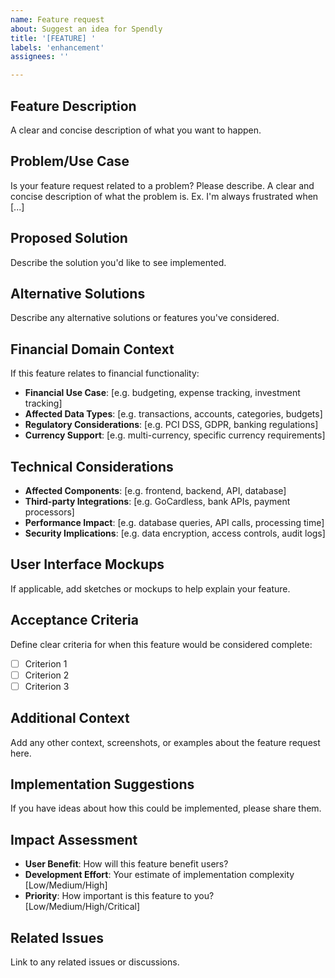 ```yaml
---
name: Feature request
about: Suggest an idea for Spendly
title: '[FEATURE] '
labels: 'enhancement'
assignees: ''

---
```


## Feature Description
A clear and concise description of what you want to happen.

## Problem/Use Case
Is your feature request related to a problem? Please describe.
A clear and concise description of what the problem is. Ex. I'm always frustrated when [...]

## Proposed Solution
Describe the solution you'd like to see implemented.

## Alternative Solutions
Describe any alternative solutions or features you've considered.

## Financial Domain Context
If this feature relates to financial functionality:
- **Financial Use Case**: [e.g. budgeting, expense tracking, investment tracking]
- **Affected Data Types**: [e.g. transactions, accounts, categories, budgets]
- **Regulatory Considerations**: [e.g. PCI DSS, GDPR, banking regulations]
- **Currency Support**: [e.g. multi-currency, specific currency requirements]

## Technical Considerations
- **Affected Components**: [e.g. frontend, backend, API, database]
- **Third-party Integrations**: [e.g. GoCardless, bank APIs, payment processors]
- **Performance Impact**: [e.g. database queries, API calls, processing time]
- **Security Implications**: [e.g. data encryption, access controls, audit logs]

## User Interface Mockups
If applicable, add sketches or mockups to help explain your feature.

## Acceptance Criteria
Define clear criteria for when this feature would be considered complete:
- [ ] Criterion 1
- [ ] Criterion 2
- [ ] Criterion 3

## Additional Context
Add any other context, screenshots, or examples about the feature request here.

## Implementation Suggestions
If you have ideas about how this could be implemented, please share them.

## Impact Assessment
- **User Benefit**: How will this feature benefit users?
- **Development Effort**: Your estimate of implementation complexity [Low/Medium/High]
- **Priority**: How important is this feature to you? [Low/Medium/High/Critical]

## Related Issues
Link to any related issues or discussions. 